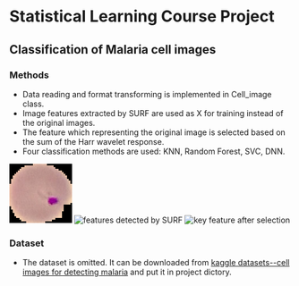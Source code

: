 # Statistical Learning Course Project 

## Classification of Malaria cell images

### Methods

* Data reading and format transforming is implemented in Cell_image class.
* Image features extracted by SURF are used as X for training instead of the original images.
* The feature which representing the original image is selected based on the sum of the Harr wavelet response.
* Four classification methods are used: KNN, Random Forest, SVC, DNN.

![original image](pics/feature/f.png)
![features detected by SURF](pics/feature/one_feature.png)
![key feature after selection](pics/feature/akk_feature.png)

### Dataset

* The dataset is omitted. It can be downloaded from [kaggle datasets--cell images for detecting malaria](https://www.kaggle.com/iarunava/cell-images-for-detecting-malaria) and put it in project dictory. 
